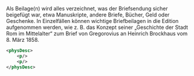 Als Beilage(n) wird alles verzeichnet, was der Briefsendung sicher beigefügt war, etwa Manuskripte, andere Briefe, Bücher, Geld oder Geschenke. 
In Einzelfällen können wichtige Briefbeilagen in die Edition aufgenommen werden, wie z. B. das Konzept seiner „Geschichte der Stadt Rom im Mittelalter“ zum Brief von Gregorovius an Heinrich Brockhaus vom 8. März 1858.

```xml
<physDesc>
    <p/>
    <p/>
</physDesc>
```
